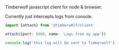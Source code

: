 Timberwolf javascript client for node & browser.

Currently just intercepts logs from console.

```ts
import {attach} from '@timberw0lf/client'

attach({port: 8080, name: 'Logs from my app'})

console.log('this log will be sent to Timberwolf')
```

